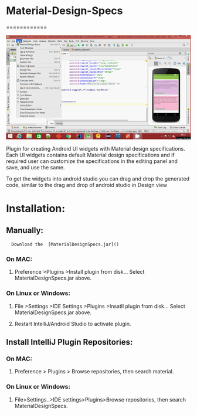 # Material-Design-Specs

============
<p align="center">
  <img src="https://github.com/torryharris/Material-Design-Specs/blob/master/Docs/Material%20Design%20Specs.gif" alt="Material-Design-Specs"/>
</p>


Plugin for creating Android UI widgets with Material design specifications. Each UI widgets contains default Material design
specifications and if required user can customize the specifications in the editing panel and save, and use the same.

To get the widgets into android studio you can drag and drop the generated code, similar to the drag and drop of android studio in Design view  

# Installation:

##  Manually:
     
      Download the  [MaterialDesignSpecs.jar]()

### On MAC: 

  1. Preference >Plugins >Install plugin from disk... Select MaterialDesignSpecs.jar above.
  

### On Linux or Windows: 

  1. File >Settings >IDE Settings >Plugins >Insatll plugin from disk... Select MaterialDesignSpecs.jar above.

  2. Restart IntelliJ/Android Studio to activate plugin. 
  
## Install IntelliJ Plugin Repositories:

### On MAC:
 
  1. Preference > Plugins > Browse repositories, then search material.

### On Linux or Windows:
 
  1. File>Settings..>IDE settings>Plugins>Browse repositories, then search MaterialDesignSpecs.
